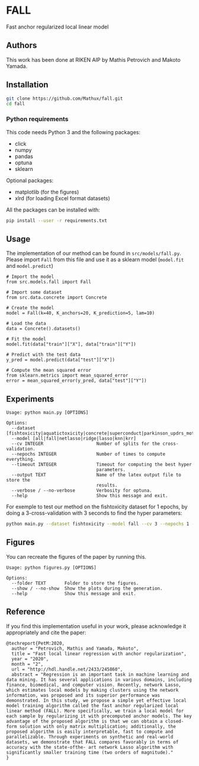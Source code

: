 # FALL
Fast anchor regularized local linear model

## Authors
This work has been done at RIKEN AIP by Mathis Petrovich and Makoto Yamada.


## Installation
```bash
git clone https://github.com/Mathux/fall.git
cd fall
```

### Python requirements
This code needs Python 3 and the following packages:

* click
* numpy
* pandas
* optuna
* sklearn

Optional packages:

* matplotlib (for the figures)
* xlrd (for loading Excel format datasets)

All the packages can be installed with:

```bash
pip install --user -r requirements.txt
```

## Usage
The implementation of our method can be found in ``src/models/fall.py``. Please import ``Fall`` from this file and use it as a sklearn model (``model.fit`` and ``model.predict``)

```python3
# Import the model
from src.models.fall import Fall

# Import some dataset
from src.data.concrete import Concrete

# Create the model
model = Fall(k=40, K_anchors=20, K_prediction=5, lam=10)

# Load the data
data = Concrete().datasets()

# Fit the model
model.fit(data["train"]["X"], data["train"]["Y"])

# Predict with the test data
y_pred = model.predict(data["test"]["X"])

# Compute the mean squared error
from sklearn.metrics import mean_squared_error
error = mean_squared_error(y_pred, data["test"]["Y"])
```


## Experiments
```
Usage: python main.py [OPTIONS]

Options:
  --dataset [fishtoxicity|aquatictoxicity|concrete|superconduct|parkinson_updrs_motor|parkinson_updrs_total]
  --model [all|fall|netlasso|ridge|lasso|knn|krr]
  --cv INTEGER                    Number of splits for the cross-validation.
  --nepochs INTEGER               Number of times to compute everything.
  --timeout INTEGER               Timeout for computing the best hyper
                                  parameters.
  --output TEXT                   Name of the latex output file to store the
                                  results.
  --verbose / --no-verbose        Verbosity for optuna.
  --help                          Show this message and exit.
```

For exemple to test our method on the fishtoxicity dataset for 1 epochs, by doing a 3-cross-validation with 3 seconds to find the hyper parameters:

```bash
python main.py --dataset fishtoxicity --model fall --cv 3 --nepochs 1 --timeout 3
```

## Figures
You can recreate the figures of the paper by running this.

```
Usage: python figures.py [OPTIONS]

Options:
  --folder TEXT       Folder to store the figures.
  --show / --no-show  Show the plots during the generation.
  --help              Show this message and exit.
```

## Reference
If you find this implementation useful in your work, please acknowledge it appropriately and cite the paper:

```
@techreport{PetM:2020,
  author = "Petrovich, Mathis and Yamada, Makoto",
  title = "Fast local linear regression with anchor regularization",
  year = "2020",
  month = "2",
  url = "http://hdl.handle.net/2433/245860",
  abstract = "Regression is an important task in machine learning and data mining. It has several applications in various domains, including finance, biomedical, and computer vision. Recently, network Lasso, which estimates local models by making clusters using the network information, was proposed and its superior performance was demonstrated. In this study, we propose a simple yet effective local model training algorithm called the fast anchor regularized local linear method (FALL). More specifically, we train a local model for each sample by regularizing it with precomputed anchor models. The key advantage of the proposed algorithm is that we can obtain a closed-form solution with only matrix multiplication; additionally, the proposed algorithm is easily interpretable, fast to compute and parallelizable. Through experiments on synthetic and real-world datasets, we demonstrate that FALL compares favorably in terms of accuracy with the state-ofthe- art network Lasso algorithm with significantly smaller training time (two orders of magnitude)."
}
```
